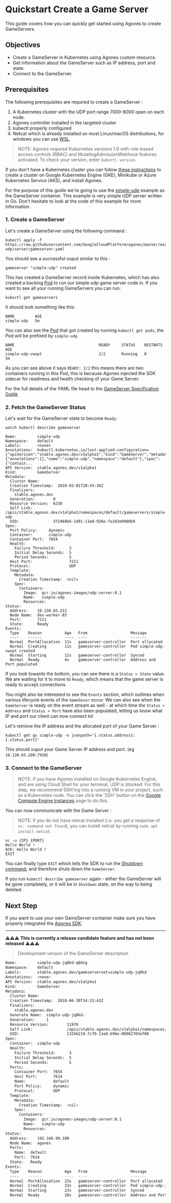# Quickstart Create a Game Server

This guide covers how you can quickly get started using Agones to create GameServers.

## Objectives

- Create a GameServer in Kubernetes using Agones custom resource.
- Get information about the GameServer such as IP address, port and state.
- Connect to the GameServer.

## Prerequisites

The following prerequisites are required to create a GameServer :

1. A Kubernetes cluster with the UDP port range 7000-8000 open on each node.
2. Agones controller installed in the targeted cluster
3. kubectl properly configured
4. Netcat which is already installed on most Linux/macOS distributions, for windows you can use [WSL](https://docs.microsoft.com/en-us/windows/wsl/install-win10).

>NOTE: Agones required Kubernetes versions 1.9 with role-based access controls (RBAC) and MutatingAdmissionWebhook features activated. To check your version, enter `kubectl version`.

If you don't have a Kubernetes cluster you can follow [these instructions](../install/README.md) to create a cluster on Google Kubernetes Engine (GKE), Minikube or Azure Kubernetes Service (AKS), and install Agones.

For the purpose of this guide we're going to use the [simple-udp](../examples/simple-udp/) example as the GameServer container. This example is very simple UDP server written in Go. Don't hesitate to look at the code of this example for more information.

### 1. Create a GameServer

Let's create a GameServer using the following command :

```
kubectl apply -f https://raw.githubusercontent.com/GoogleCloudPlatform/agones/master/examples/simple-udp/server/gameserver.yaml
```

You should see a successful ouput similar to this :

```
gameserver "simple-udp" created
```

This has created a GameServer record inside Kubernetes, which has also created a backing [Pod](https://kubernetes.io/docs/concepts/workloads/pods/pod/) to run our simple udp game server code in.
If you want to see all your running GameServers you can run:

```
kubectl get gameservers
```
It should look something like this:

```
NAME         AGE
simple-udp   5m
```

You can also see the [Pod](https://kubernetes.io/docs/concepts/workloads/pods/pod/) that got created by running `kubectl get pods`, the Pod will be prefixed by `simple-udp`.

```
NAME                                     READY     STATUS    RESTARTS   AGE
simple-udp-vwxpt                         2/2       Running   0          5m
```

As you can see above it says `READY: 2/2` this means there are two containers running in this Pod, this is because Agones injected the SDK sidecar for readiness and health checking of your Game Server.


For the full details of the YAML file head to the [GameServer Specification Guide](./gameserver_spec.md)

### 2. Fetch the GameServer Status

Let's wait for the GameServer state to become `Ready`:

```
watch kubectl describe gameserver
```

```
Name:         simple-udp
Namespace:    default
Labels:       <none>
Annotations:  kubectl.kubernetes.io/last-applied-configuration={"apiVersion":"stable.agones.dev/v1alpha1","kind":"GameServer","metadata":{"annotations":{},"name":"simple-udp","namespace":"default"},"spec":{"contain...
API Version:  stable.agones.dev/v1alpha1
Kind:         GameServer
Metadata:
  Cluster Name:
  Creation Timestamp:  2018-03-01T20:43:36Z
  Finalizers:
    stable.agones.dev
  Generation:        0
  Resource Version:  6238
  Self Link:         /apis/stable.agones.dev/v1alpha1/namespaces/default/gameservers/simple-udp
  UID:               372468b6-1d91-11e8-926e-fa163e0980b0
Spec:
  Port Policy:     dynamic
  Container:       simple-udp
  Container Port:  7654
  Health:
    Failure Threshold:      3
    Initial Delay Seconds:  5
    Period Seconds:         5
  Host Port:                7211
  Protocol:                 UDP
  Template:
    Metadata:
      Creation Timestamp:  <nil>
    Spec:
      Containers:
        Image:  gcr.io/agones-images/udp-server:0.1
        Name:   simple-udp
        Resources:
Status:
  Address:    10.130.65.212
  Node Name:  dev-worker-03
  Port:       7211
  State:      Ready
Events:
  Type    Reason          Age   From                   Message
  ----    ------          ----  ----                   -------
  Normal  PortAllocation  11s   gameserver-controller  Port allocated
  Normal  Creating        11s   gameserver-controller  Pod simple-udp-vwxpt created
  Normal  Starting        11s   gameserver-controller  Synced
  Normal  Ready           4s    gameserver-controller  Address and Port populated
```

If you look towards the bottom, you can see there is a `Status > State` value. We are waiting for it to move to `Ready`, which means that the game server is ready to accept connections.

You might also be interested to see the `Events` section, which outlines when various lifecycle events of the `GameSever` occur. We can also see when the `GameServer` is ready on the event stream as well - at which time the `Status > Address` and `Status > Port` have also been populated, letting us know what IP and port our client can now connect to!


Let's retrieve the IP address and the allocated port of your Game Server :

```
kubectl get gs simple-udp -o jsonpath='{.status.address}:{.status.port}'
```

This should ouput your Game Server IP address and port. (eg `10.130.65.208:7936`)

### 3. Connect to the GameServer

> NOTE: if you have Agones installed on Google Kubernetes Engine, and are using
  Cloud Shell for your terminal, UDP is blocked. For this step, we recommend
  SSH'ing into a running VM in your project, such as a Kubernetes node.
  You can click the 'SSH' button on the [Google Compute Engine Instances](https://console.cloud.google.com/compute/instances)
  page to do this. 

You can now communicate with the Game Server :

> NOTE: if you do not have netcat installed 
  (i.e. you get a response of `nc: command not found`), 
  you can install netcat by running `sudo apt install netcat`.

```
nc -u {IP} {PORT}
Hello World !
ACK: Hello World !
EXIT
```

You can finally type `EXIT` which tells the SDK to run the [Shutdown command](../sdks#shutdown), and therefore shuts down the `GameServer`.  

If you run `kubectl describe gameserver` again - either the GameServer will be gone completely, or it will be in `Shutdown` state, on the way to being deleted.


## Next Step

If you want to use your own GameServer container make sure you have properly integrated the [Agones SDK](../sdks/).

---

⚠️⚠️⚠️ **This is currently a release candidate feature and has not been released** ⚠️⚠️⚠️

> Development version of the GameServer description

```bash
Name:         simple-udp-jq8kd-q8dzg
Namespace:    default
Labels:       stable.agones.dev/gameserverset=simple-udp-jq8kd
Annotations:  <none>
API Version:  stable.agones.dev/v1alpha1
Kind:         GameServer
Metadata:
  Cluster Name:
  Creation Timestamp:  2018-06-30T14:15:43Z
  Finalizers:
    stable.agones.dev
  Generate Name:  simple-udp-jq8kd-
  Generation:     1
  Resource Version:        11978
  Self Link:               /apis/stable.agones.dev/v1alpha1/namespaces/default/gameservers/simple-udp-jq8kd-q8dzg
  UID:                     132bb210-7c70-11e8-b9be-08002703ef08
Spec:
  Container:  simple-udp
  Health:
    Failure Threshold:      3
    Initial Delay Seconds:  5
    Period Seconds:         5
  Ports:
    Container Port:  7654
    Host Port:       7614
    Name:            default
    Port Policy:     dynamic
    Protocol:        UDP
  Template:
    Metadata:
      Creation Timestamp:  <nil>
    Spec:
      Containers:
        Image:  gcr.io/agones-images/udp-server:0.1
        Name:   simple-udp
        Resources:
Status:
  Address:    192.168.99.100
  Node Name:  agones
  Ports:
    Name:  default
    Port:  7614
  State:   Ready
Events:
  Type    Reason          Age   From                   Message
  ----    ------          ----  ----                   -------
  Normal  PortAllocation  23s   gameserver-controller  Port allocated
  Normal  Creating        23s   gameserver-controller  Pod simple-udp-jq8kd-q8dzg-9kww8 created
  Normal  Starting        23s   gameserver-controller  Synced
  Normal  Ready           20s   gameserver-controller  Address and Port populated
```
